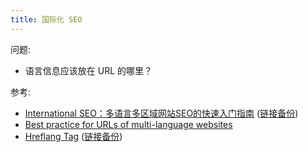```yaml
---
title: 国际化 SEO
---
```



问题:

- 语言信息应该放在 URL 的哪里？

参考:

- [International SEO：多语言多区域网站SEO的快速入门指南](https://segmentfault.com/a/1190000016201684) ([链接备份](https://web.archive.org/web/20230225194413/https://segmentfault.com/a/1190000016201684))
- [Best practice for URLs of multi-language websites](https://stackoverflow.com/q/21985164/4622308)
- [Hreflang Tag](https://moz.com/learn/seo/hreflang-tag) ([链接备份](https://web.archive.org/web/20221122023101/https://moz.com/learn/seo/hreflang-tag))
